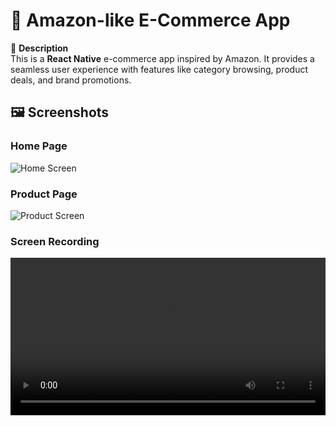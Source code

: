 # 🛒 Amazon-like E-Commerce App  
📌 **Description**  
This is a **React Native** e-commerce app inspired by Amazon. It provides a seamless user experience with features like category browsing, product deals, and brand promotions.


## 🖼️ Screenshots
### Home Page  
![Home Screen](.src/assets/homePage.jpeg)  <br />

### Product Page  
![Product Screen](.src/assets/productPage.jpeg)   


### Screen Recording

<video width="100%" controls>
  <source src="./src/assets/simulator.webm" type="video/webm">
  Your browser does not support the video tag.
</video>
